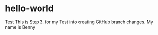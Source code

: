 # hello-world
Test
This is Step 3. for my Test into creating GitHub branch changes.
My name is Benny
